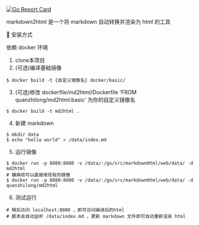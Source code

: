 [![Go Report Card](https://goreportcard.com/badge/github.com/ConserveLee/markdown2html)](https://goreportcard.com/report/github.com/ConserveLee/markdown2html)


markdown2html 是一个将 markdown 自动转换并渲染为 html 的工具

🚀 安装方式

依赖 docker 环境

1. clone本项目
2. (可选)编译基础镜像

```shell
$ docker build -t {自定义镜像名} docker/basic/
```
3. (可选)修改 dockerfile/md2html/Dockerfile 'FROM quanzhilong/md2html:basic' 为你的自定义镜像名

```
$ docker build -t md2html .
```
4. 新建 markdown
```
$ mkdir data
$ echo "hello world" > /data/index.md
```
5. 运行镜像

```
$ docker run -p 8080:8080 -v /data/:/go/src/markdownHtml/web/data/ -d md2html
# 嫌麻烦可以直接用现有的镜像
$ docker run -p 8080:8080 -v /data/:/go/src/markdownHtml/web/data/ -d quanzhilong/md2html
```
6. 测试运行
```
# 稍后访问 localhost:8080 ，即可访问编译后的html
# 脚本会自动监听 /data/index.md ，更新 markdown 文件即可自动重新渲染 html
```